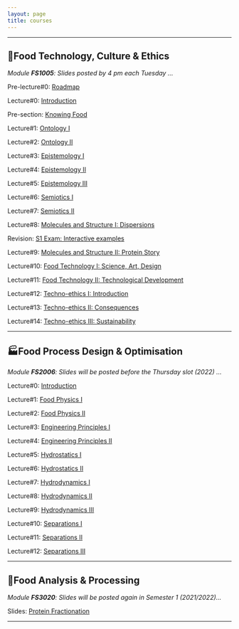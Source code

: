```yaml
---
layout: page
title: courses
---
```

---
## :green_salad:Food Technology, Culture & Ethics 
*Module **FS1005**: Slides posted by 4 pm each Tuesday ...*

Pre-lecture#0: [Roadmap](http://edibotopic.github.io/lecture-slides/pre_lecture_0.html)

Lecture#0: [Introduction](http://edibotopic.github.io/lecture-slides/FS1005_0.html)

Pre-section: [Knowing Food](http://edibotopic.github.io/lecture-slides/pre_lecture_1to5.html)

Lecture#1: [Ontology I](http://edibotopic.github.io/lecture-slides/FS1005_1.html)

Lecture#2: [Ontology II](http://edibotopic.github.io/lecture-slides/FS1005_2.html)

Lecture#3: [Epistemology I](http://edibotopic.github.io/lecture-slides/FS1005_3.html)

Lecture#4: [Epistemology II](http://edibotopic.github.io/lecture-slides/FS1005_4.html)

Lecture#5: [Epistemology III](http://edibotopic.github.io/lecture-slides/FS1005_5.html)

Lecture#6: [Semiotics I](http://edibotopic.github.io/lecture-slides/FS1005_6.html)

Lecture#7: [Semiotics II](http://edibotopic.github.io/lecture-slides/FS1005_7.html)

Lecture#8: [Molecules and Structure I: Dispersions](http://edibotopic.github.io/lecture-slides/FS1005_8.html)

Revision: [S1 Exam: Interactive examples](http://edibotopic.github.io/lecture-slides/FS1005_9.html)

Lecture#9: [Molecules and Structure II: Protein Story](http://edibotopic.github.io/lecture-slides/FS1005_13.html)

Lecture#10: [Food Technology I: Science, Art, Design](http://edibotopic.github.io/lecture-slides/FS1005_14.html)

<!-- Lecture#8: [Rhetoric](http://edibotopic.github.io/lecture-slides/FS1005_8.html) -->

<!-- Feedback on [S1 Content](http://edibotopic.github.io/lecture-slides/FS1005_10.html) -->

<!-- Lecture#10: [(Re)Introduction](http://edibotopic.github.io/lecture-slides/FS1005_12.html) -->

Lecture#11: [Food Technology II: Technological Development](http://edibotopic.github.io/lecture-slides/FS1005_15.html)

Lecture#12: [Techno-ethics I: Introduction](http://edibotopic.github.io/lecture-slides/FS1005_16.html)

<!-- Lecture#15: [Intermission: Pre-recording a Group Presentation](http://edibotopic.github.io/lecture-slides/FS1005_17.html) -->

Lecture#13: [Techno-ethics II: Consequences](http://edibotopic.github.io/lecture-slides/FS1005_18.html)

Lecture#14: [Techno-ethics III: Sustainability](http://edibotopic.github.io/lecture-slides/FS1005_19.html)

---

## :factory:Food Process Design & Optimisation 
*Module **FS2006**: Slides will be posted before the Thursday slot (2022) ...*

Lecture#0: [Introduction](http://edibotopic.github.io/lecture-slides/FS2006_0.html)

Lecture#1: [Food Physics I](http://edibotopic.github.io/lecture-slides/FS2006_1.html)

Lecture#2: [Food Physics II](http://edibotopic.github.io/lecture-slides/FS2006_2.html)

<!-- Lecture#3: [Engineering Principles I](http://edibotopic.github.io/lecture-slides/FS2006_3.html) -->

Lecture#3: [Engineering Principles I](http://edibotopic.github.io/lecture-slides/FS2006_4.html)

Lecture#4: [Engineering Principles II](http://edibotopic.github.io/lecture-slides/FS2006_5.html)

Lecture#5: [Hydrostatics I](http://edibotopic.github.io/lecture-slides/FS2006_6.html)

Lecture#6: [Hydrostatics II](http://edibotopic.github.io/lecture-slides/FS2006_8.html)

<!-- Lecture#7: [Intermission: Excel Basics](http://edibotopic.github.io/lecture-slides/FS2006_7.html) -->

Lecture#7: [Hydrodynamics I](http://edibotopic.github.io/lecture-slides/FS2006_9.html)

Lecture#8: [Hydrodynamics II](http://edibotopic.github.io/lecture-slides/FS2006_10.html)

<!-- Lecture#11: [Intermission: Typing Math](http://edibotopic.github.io/lecture-slides/FS2006_11.html) -->

Lecture#9: [Hydrodynamics III](http://edibotopic.github.io/lecture-slides/FS2006_12.html)

Lecture#10: [Separations I](http://edibotopic.github.io/lecture-slides/fs2006_13.html)

Lecture#11: [Separations II](http://edibotopic.github.io/lecture-slides/FS2006_14.html)

Lecture#12: [Separations III](http://edibotopic.github.io/lecture-slides/FS2006_15.html)

<!-- Lecture#16: [Evaporation, Bulk Solids, Industry 4.0](http://edibotopic.github.io/lecture-slides/FS2006_16.html) -->

---

## :microscope:Food Analysis & Processing 
*Module **FS3020**: Slides will be posted again in Semester 1 (2021/2022)...*

Slides: [Protein Fractionation](http://edibotopic.github.io/lecture-slides/FS3020_pro_frac.html)

---
